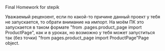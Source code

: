 Final Homework for stepik

Уважаемый рецензент, если по какой-то причине данный проект у тебя не запускается, то обрати внимание на импорт.
На моём ПК это запускается в таком формате "from .pages.product_page import ProductPage", как и в уроках, но возможно у тебя может запуститься так (без точки) "from pages.product_page import ProductPage"Page object.

